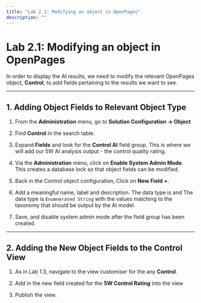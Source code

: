 ```yaml
---
title: "Lab 2.1: Modifying an object in OpenPages"
description: ""
---
```


# Lab 2.1: Modifying an object in OpenPages

In order to display the AI results, we need to modify the relevant OpenPages object, **Control**, to add fields pertaining to the results we want to see. 

---

## 1. Adding Object Fields to Relevant Object Type

1. From the **Administration** menu, go to **Solution Configuration → Object** 

2. Find **Control** in the search table.

3. Expand **Fields** and look for the **Control AI** field group. This is where we will add our 5W AI analysis output - the control quality rating. 

4. Via the **Administration** menu, click on **Enable System Admin Mode**. This creates a database lock so that object fields can be modified.

5. Back in the Control object configuration, Click on **New Field +**.

6. Add a meaningful name, label and description. The data type is  and The data type is `Enumnerated String` with the values matching to the taxonomy that should be output by the AI model.

7. Save, and disable system admin mode after the field group has been created.

---

## 2. Adding the New Object Fields to the Control View

1. As in Lab 1.3, navigate to the view customiser for the any **Control**.

2. Add in the new field created for the **5W Control Rating** into the view

3. Publish the view.
